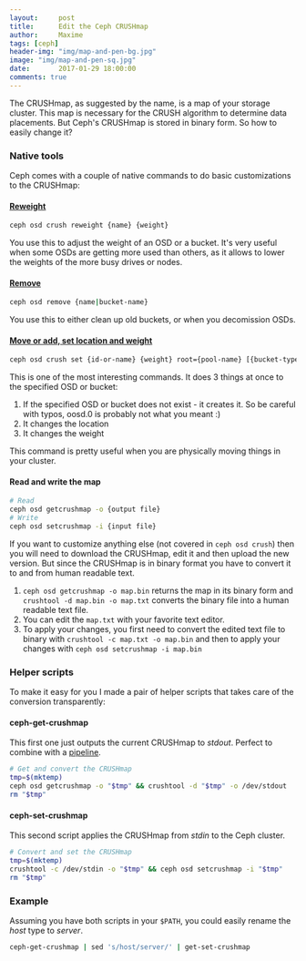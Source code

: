 ```yaml
---
layout:     post
title:      Edit the Ceph CRUSHmap
author:     Maxime
tags: [ceph]
header-img: "img/map-and-pen-bg.jpg"
image: "img/map-and-pen-sq.jpg"
date:       2017-01-29 18:00:00
comments: true
---
```


The CRUSHmap, as suggested by the name, is a map of your storage cluster. This map is necessary for the CRUSH algorithm to determine data placements. But Ceph's CRUSHmap is stored in binary form. So how to easily change it?

### Native tools

Ceph comes with a couple of native commands to do basic customizations to the CRUSHmap:

#### [Reweight](http://docs.ceph.com/docs/master/rados/operations/crush-map/#adjust-an-osd-s-crush-weight)
```bash
ceph osd crush reweight {name} {weight}
```
You use this to adjust the weight of an OSD or a bucket. It's very useful when some OSDs are getting more used than others, as it allows to lower the weights of the more busy drives or nodes.

#### [Remove](http://docs.ceph.com/docs/master/rados/operations/crush-map/#remove-an-osd)
```bash
ceph osd remove {name|bucket-name}
```
You use this to either clean up old buckets, or when you decomission OSDs.


#### [Move or add, set location and weight](http://docs.ceph.com/docs/master/rados/operations/crush-map/#add-move-an-osd)
```bash
ceph osd crush set {id-or-name} {weight} root={pool-name} [{bucket-type}={bucket-name} ...]
```
This is one of the most interesting commands. It does 3 things at once to the specified OSD or bucket:

1. If the specified OSD or bucket does not exist - it creates it. So be careful with typos, oosd.0 is probably not what you meant :)
2. It changes the location
3. It changes the weight

This command is pretty useful when you are physically moving things in your cluster.

#### Read and write the map


```bash
# Read
ceph osd getcrushmap -o {output file}
# Write
ceph osd setcrushmap -i {input file}
```
If you want to customize anything else (not covered in `ceph osd crush`) then you will need to download the CRUSHmap, edit it and then upload the new version. But since the CRUSHmap is in binary format you have to convert it to and from human readable text.

1. `ceph osd getcrushmap -o map.bin` returns the map in its binary form and `crushtool -d map.bin -o map.txt` converts the binary file into a human readable text file.
2. You can edit the `map.txt` with your favorite text editor.
3. To apply your changes, you first need to convert the edited text file to binary with `crushtool -c map.txt -o map.bin` and then to apply your changes with `ceph osd setcrushmap -i map.bin`

### Helper scripts
To make it easy for you I made a pair of helper scripts that takes care of the conversion transparently:

#### ceph-get-crushmap
This first one just outputs the current CRUSHmap to *stdout*. Perfect to combine with a [pipeline](https://en.wikipedia.org/wiki/Pipeline_(Unix)).

```bash
# Get and convert the CRUSHmap
tmp=$(mktemp)
ceph osd getcrushmap -o "$tmp" && crushtool -d "$tmp" -o /dev/stdout
rm "$tmp"
```

#### ceph-set-crushmap

This second script applies the CRUSHmap from *stdin* to the Ceph cluster.

```bash
# Convert and set the CRUSHmap
tmp=$(mktemp)
crushtool -c /dev/stdin -o "$tmp" && ceph osd setcrushmap -i "$tmp"
rm "$tmp"
```

### Example
Assuming you have both scripts in your `$PATH`, you could easily rename the *host* type to *server*.

```bash
ceph-get-crushmap | sed 's/host/server/' | get-set-crushmap
```
